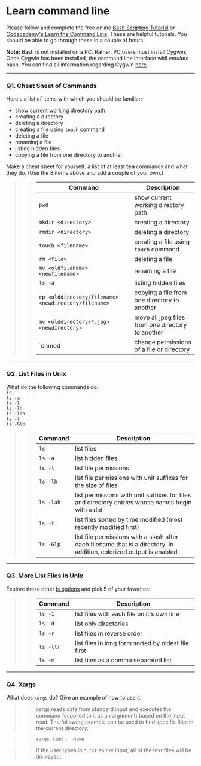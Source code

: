 # Learn command line

Please follow and complete the free online [Bash Scripting Tutorial](https://ryanstutorials.net/bash-scripting-tutorial/) or [Codecademy's Learn the Command Line](https://www.codecademy.com/learn/learn-the-command-line). These are helpful tutorials. You should be able to go through these in a couple of hours.

**Note:** Bash is not installed on a PC. Rather, PC users must install Cygwin. Once Cygwin has been installed, the command line interface witll _emulate_ bash. You can find all information regarding Cygwin [here](https://www.cygwin.com/).

---

### Q1.  Cheat Sheet of Commands  

Here's a list of items with which you should be familiar:  
* show current working directory path
* creating a directory
* deleting a directory
* creating a file using `touch` command
* deleting a file
* renaming a file
* listing hidden files
* copying a file from one directory to another

Make a cheat sheet for yourself: a list of at least **ten** commands and what they do.  (Use the 8 items above and add a couple of your own.)  

> > Command | Description
> > ------- | -----------
> > `pwd` | show current working directory path
> > `mkdir <directory>` | creating a directory
> > `rmdir <directory>`	| deleting a directory
> > `touch <filename>` | creating a file using `touch` command
> > `rm <file>`	| deleting a file
> > `mv <oldfilename> <newfilename>` | renaming a file
> > `ls -a` | listing hidden files
> > `cp <olddirectory/filename> <newdirectory/filename>` | copying a file from one directory to another
> > `mv <olddirectory/*.jpg> <newdirectory>` | move all jpeg files from one directory to another
> > `chmod <permissions> <path>	| change permissions of a file or directory
---

### Q2.  List Files in Unix   

What do the following commands do:  
`ls`  
`ls -a`  
`ls -l`  
`ls -lh`  
`ls -lah`  
`ls -t`  
`ls -Glp`  

> > Command | Description
> > ------- | -----------
> > `ls` | list files
> > `ls -a` | list hidden files
> > `ls -l` |  list file permissions
> > `ls -lh` | list file permissions with unit suffixes for the size of files
> > `ls -lah` | list permissions with unit suffixes for files and directory entries whose names begin with a dot
> > `ls -t` | list files sorted by time modified (most recently modified first)
> > `ls -Glp` | list file permissions with a slash after each filename that is a directory. In addition, colorized output is enabled.

---

### Q3.  More List Files in Unix  

Explore these other [ls options](http://www.techonthenet.com/unix/basic/ls.php) and pick 5 of your favorites:

> > Command | Description
> > ------- | -----------
> > `ls -1` | list files with each file on it's own line
> > `ls -d` | list only directories
> > `ls -r` | list files in reverse order
> > `ls -ltr` | list files in long form sorted by oldest file first
> > `ls -m` | list files as a comma separated list

---

### Q4.  Xargs   

What does `xargs` do? Give an example of how to use it.

> > xargs reads data from standard input and executes the command (supplied to it as an argument) based on the input read. The following example can be used to find specific files in the current directory:

> > `xargs find . -name`

> > If the user types in `*.txt` as the input, all of the text files will be displayed.

 

